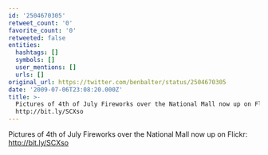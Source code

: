 ```yaml
---
id: '2504670305'
retweet_count: '0'
favorite_count: '0'
retweeted: false
entities:
  hashtags: []
  symbols: []
  user_mentions: []
  urls: []
original_url: https://twitter.com/benbalter/status/2504670305
date: '2009-07-06T23:08:20.000Z'
title: >-
  Pictures of 4th of July Fireworks over the National Mall now up on Flickr:
  http://bit.ly/SCXso
---
```


Pictures of 4th of July Fireworks over the National Mall now up on Flickr: http://bit.ly/SCXso